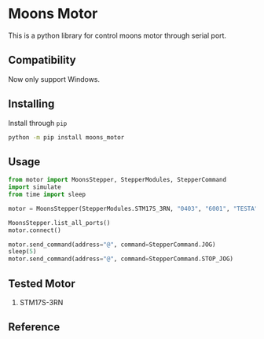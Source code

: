 # Moons Motor

This is a python library for control moons motor through serial port.

## Compatibility

Now only support Windows.

## Installing

Install through `pip`

```bash
python -m pip install moons_motor

```

## Usage

```python
from motor import MoonsStepper, StepperModules, StepperCommand
import simulate
from time import sleep

motor = MoonsStepper(StepperModules.STM17S_3RN, "0403", "6001", "TESTA")

MoonsStepper.list_all_ports()
motor.connect()

motor.send_command(address="@", command=StepperCommand.JOG)
sleep(5)
motor.send_command(address="@", command=StepperCommand.STOP_JOG)

```

## Tested Motor

1. STM17S-3RN

## Reference
